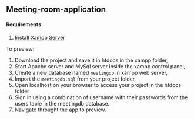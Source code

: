 ## Meeting-room-application
#### Requirements:
  1. [Install Xampp Server](https://www.apachefriends.org/download.html)  

To preview:
  1. Download the project and save it in htdocs in the xampp folder,  
  2. Start Apache server and MySql server inside the xampp control panel,
  3. Create a new database named ```meetingdb``` in xampp web server,  
  4. Import the ```meetingdb.sql``` from your project folder,
  5. Open localhost on your browser to access your project in the htdocs folder
  6. Sign in using a combination of username with their passwords from the users table in the meetingdb database.
  7. Navigate throught the app to preview.
